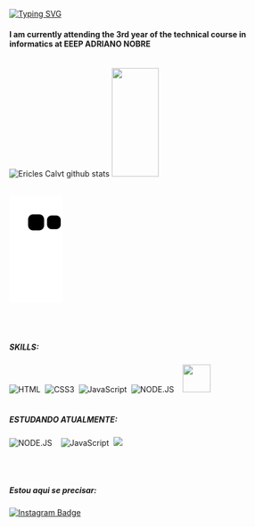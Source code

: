[![Typing SVG](https://readme-typing-svg.herokuapp.com/?color=418cf2&size=35&center=true&vCenter=true&width=1000&lines=Hi!+My+name+is+Ericles+Cavalcante+Duarte;Be+Welcome!+:%29)](https://git.io/typing-svg)



#### I am currently attending the 3rd year of the technical course in informatics at EEEP ADRIANO NOBRE
<br>


<div aling='center'>
  <img width="47%" height="195px" src="https://github-readme-stats.vercel.app/api?username=EriclesCalvt&show_icons=true&count_private=true&hide_border=true&title_color=418cf2&icon_color=00bfbf&text_color=c9d1d9&bg_color=0d1117" alt="Ericles Calvt github stats" /> 
   <img width="41%" height="195px" src="https://github-readme-stats.vercel.app/api/top-langs/?username=EriclesCalvt&layout=compact&hide_border=true&title_color=418cf2&text_color=00bfbf&bg_color=0d1117" />
</div>
<br>

![snake gif](https://github.com/EriclesCalvt/EriclesCalvt/blob/output/github-contribution-grid-snake.svg)

</div>
<br>
<br>



##### SKILLS:
![HTML](https://img.icons8.com/color/48/000000/html-5--v1.png)&nbsp;
![CSS3](https://img.icons8.com/color/48/000000/css3.png)&nbsp;
![JavaScript](https://img.icons8.com/color/48/000000/javascript--v1.png)&nbsp;
![NODE.JS](https://img.icons8.com/color/48/000000/nodejs.png)&nbsp; &nbsp;
<img width="50px" height="50px" src="https://user-images.githubusercontent.com/123032168/227325030-e1279b4e-5370-42d3-a9bb-0ce5e2cbc59f.png" />
<br>
<br>

##### ESTUDANDO ATUALMENTE:
![NODE.JS](https://img.icons8.com/color/48/000000/nodejs.png)&nbsp; &nbsp;
![JavaScript](https://img.icons8.com/color/48/000000/javascript--v1.png)&nbsp;
<img widht='55px' height='55px' src="https://cdn.jsdelivr.net/gh/devicons/devicon/icons/react/react-original.svg" />
          
<br>
<br>

##### Estou aqui se precisar:
[![Instagram Badge](https://img.shields.io/badge/Instagram-E4405F?style=for-the-badge&logo=instagram&logoColor=white)](https://www.instagram.com/EriclesCalvt)

